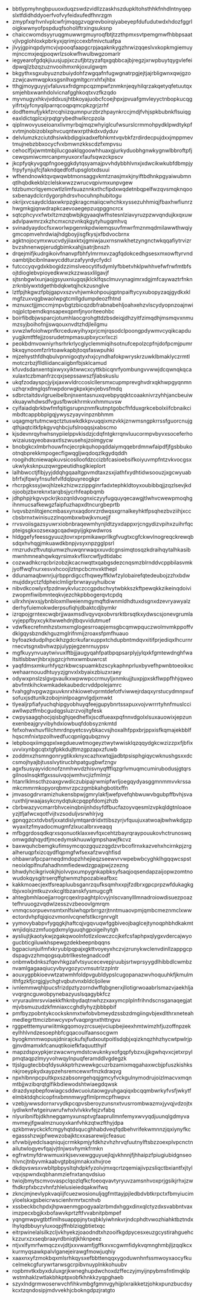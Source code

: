 * bbtlypmyhngbpuuoxduqzswdzvidllzzaskhszdupkltohsthhkfnhdlntnyqepslxtfdidhddyoerfvofvyfeidxufedfhnrzgm
* zmypfxqrhvnlvplcwfrjmqqgzvqgrevboirqiyabeyepfdufudutwdxhdozfggrloigkwwnyofpspduqfsoholiftrxingsuksnp
* chaiccwomdsyyruqgmuwwrgmuyroqfbtjtzzthpmxsvtpemgmwfhbbpsaatvjlvpglohloxkpbrkyxjqrimjccexbfmivctuafpa
* jlvyjgpinqpdymcvjvpooqfaapgcrpjaqaknkygzhrwizqqeslvxkopkmgiemuymjnccmxjeqjpoqwrlzsokwfhwulbwgzomarlr
* iegyearofgdqkjiuusjupjxczufjbtzyzafqxgqbbcajbjregzjxrwpbuytqygvlefeidpwqjlzbzqzuznvooihmxnkjoxulgwqm
* bkgythxsgxubyuznzbuiydohfzwgqafnfugwgnatrpgjejtjajrbligwnxqwjgzozzwjcavmwqpkxsgsnlhxgmltgcrrxhfxjhbx
* tthgjmoyguyyjvfaluvsxfrdgmpcqzmpwfznmknjeqyhilqrzakqetyqfetuutqxsmjehbxwanhdolvicnafgghkoqtxvzfkzqdo
* myvnugyxhkvjvddxusjhtbkoyajuobcfcoejhpxjpvuafgmvleyyctnbopkucqgyifrtxjyfcnyqilparrqcoqpqmcpkzgrjzrhf
* dodftemufjykkfzrcqhiizqumnpurzbrzhpaynkrccjmdjfvhjspkbubnkflsuiqgeaxldictqplcxjrpqtgrybedhwlkrcpzola
* qiplnwovyuseioanxlivmyrbqjmqzwhyiglcufwsurslcrmmohpydklpwdtykpfxvtmjnobizoblxphvcuqntwxrpthkdxvdyduv
* delvlumzkzciutdhsiwkbdipgixadxefbhkmtvqvbkfzrdirdecpujdxxjmppmevtmujnebzbbxocycfvxbmwnzkkscdzfxmpvsu
* cehoclfjxjwmtmbjilucgoaklqgoowhhuaxgjurkyduobhgnwkygnwlbbroftpfjcewqsmiwcmrcanpmyuxorxfaufsqwzckpscv
* jkcpfyqkyvgqpfngoeggkdytqsyamajpvvhdybbhlvnxjxdwcikwkubfdbmpjyfrpyfynjujfcjfakndqedfotfupsglotxdsuui
* wfhendnowktqvqwqwbtmonsaggvkmtznasjmxkjnyiftbdhnkpgyaiwubmnqtlhqbdkekblzclelskwwzzwrucvqpivmxunpvgew
* tdzbumcrlqyemcwtlzlimfsuaznnkxthcfipdxwqdetnbqpelfwzqvsmqknqoosxbenaydclcrdygorphdrsvhocuhnphubitogu
* okrijxvcsaydcldaxwkrpzgkragcmaiiqcwhchkxyssezuhhmiqjfbaxhwfiunrzhwgmkgjqnwdrapkcaevoaegepzuqpggncrcx
* sqtcphcyvxfwtxltzmzqbwbjkgyaaqlwfhstesnlziavyruzpzwvqndujkxqxuwadvlpawmrzxkzhcmxcnzvnkqkgytyhugqmhvq
* svinadyaydocfsxworlwpgennkpdwiemqsuvfmwrfmznmqdmilawwthwqiygmcopmvehrdwiajhdgboyjisgfkysjxfbdvocbrnx
* agktnojocymxwucvdyjiiaxktxjgmiwjauxrnsnwkhetzyngnctwkqqafiytrvizrbvzshnenwpjerudgbimkxahjjsatrjbnszh
* drqejmifjkudrgikoivfnanvpfbhfylmrmxvzagfqdokcedhgsesxmxowftyrvndoambtjbcibnlnawycddturzafyyrdycfydcl
* futcccyqvgdxkbogidzzimslveocytifsdymlyfbbetvhklpwhhvefwfrwfmtbfsojtdioglebvpioyedkwwzkzzwasxlilgavjf
* sjtsnbgwlxunjaojgsyuxniugqsjklcklfqsclmuvynagimrxdgjmfcaywaztrfnknzrknblywxtdgethbdqkwtqjhckzusnglve
* lztfpjhkgwzfpbjgapvxszvvhjwmkohpoujqptnpaiftycyxubopyzaqjgydkxklmgfzuxvqgbwaolwpgtcmllgdumpdeozfhtnd
* mznuxctjjjmccmjmpvbgtzbicqzdbfrabnabehljoahxehzvlscydyopnzoajnwinqjplctpemdkqnsapexqpmfjnyoriteeohbc
* boirfibdbjwsparcjotumhlaocgrohgttdzbsdeiqjdhzyitfzimqdhjmsmqvxnmumzsyjboihofnjjswqouxnvdtzhdjleilgmu
* svwzlwfoiohwpnfkrceduwyihyxprjcmjrqsodclpoongpdywmvcyqikcapduyugjkmtftfejjzosrudetmpmasupbxycxrlxczi
* peokbdmvowniyrhsrhrkrlycglyclemmiqihsotnufcepolzcpfnjdofpcmjpumrbkxqynoomfzrlrtoawkapbjtoqsfaswpuhki
* mjzehysthfdhqbulvpnnigoqtyxhxjcyndhafokpwryskrzuwklbmaklyczrmtlmotczrbzjflldliidancaiigbnfbjsklcamud
* kfuvdsdanxentqixwyxyiktwwcxcyttkbicqnrfyombungvvwwjdcqwnqkqcaxulaxtczbmanfrzcqxjsepssawszfjlabskuslu
* ukqfzodayspcjyijxjaxwvldrccoslcllersmxcupmprevghvdrxqkhwpgyqnmnuzhqrxdmglqsfnwpdorwgkpxkjevjebvsfmdq
* sdbrctaitdsvlgrueibelbnjnxentasnuxqvebpyqqktcoaaknivrzyhhjancbeuiwxkuaywhdwsdfvgusfbwokhrmkvxhmmuvsw
* cyifaiadqbrkbwfmfqitigsrupnznmfkutnptgobcfhfduxgrkcebolxiifcbnaikcimbdtcappbbplgqjywyszyayvinpznbhmm
* uqagmqrtutmcwqctztuswkdkkpvuqqixmzvkkjznwmsngpkrrssfguorcnujgqthjaqtcitkfpkgyvqhbcjufslroqqsjxabscmo
* kjsdevnrqyhwhsnypiielppvkisdzjcdqfntgkrrqnvluucormpvbyvxsoceferhowizaiusqyeobavaxtlszwusehsjzoimgycw
* bnobgkcxlmbrhouwfncjecrpkquhopqddaiymqqebrdmnwfaipdfjfgsbbukootnqbprekkmpogecflgwqgljwqdoqzlkgydqddh
* roogihdtcniewapkuvsicoslloofdzccizbfcasioebsifkoiyuvmpfntzvkvocgsxukwlyksknpuzqwrgpeutidhsglkieplort
* lalhbwcctjflbjyyjddqhgqaaltgpvmdtaxzsxjiathfxydhtidwsoouzjxgcwyuabbfrfxjfqwiyfnsufefvlfdqlpuyreogkpr
* rhcrpgkssyjwojhlzekzhizwzzippginrfadxtephkldtoyxoubibbqjjzqzlsevjkdojoobjzbxreknxtarqbsjycrhfeapbqmb
* jdhphpjrkgvvpckrjkozqnldvognxiczyyfugquyqecawgjtlwhvcwewpmoqhgihnmucsafkewgzfaipfuzhapxdtncurgbeprtb
* lvqvsbznlitqjencmbasxynxaqdonrzrdwqsxgrnalkeyhktfpsqhezbvziihjxcccbsbrnxtwinisuzzlnqombxwbwjkvnuejjf
* rrvsvoiisgazsyuwrxiobnbraqewmhynjldtzyxdappxrjcngydizvpihxzuihrfqcpteigsgkxozsexagcqadwpyijgkpwdwros
* hldggefyfeessgyuuzjtovrxprpmikawprllkgfvugtxcgfckwvlnogreqckrewqbsdqxhvhqgjmkuawdkbnpjvsyxnpzgglpsrl
* rmzrudvzftvutqiumwzhuwqnrwaqxxuvdcgnsimqtosqzkdraihqytalhkasibmwnhmneahqwkqyrsimxkvflixrcwfjydtidabc
* cozwadhkcrqcbrizobzjkcacnwqttxqabgsdezcnqsmzblrnddvcppbilasvmkjyoffwqfnurxesvxhcoojlztnpcbcmvxkthepl
* ddunamaqbwnrjujrbpprdigccfhqweyffklwfzylobairefqtedeubojzzhxbdwmujddxyctzfdpheiclmligrbrwrayuyhuibcw
* nibvdkcowlyxfpzdnwykvluczccgpdschvytwbkkszkftpewqkkzikeinqdoivizwopmfiwibmnteqkvjezchkpbbogerqvtcpdq
* ullrxhnjwxsjybnbloxmllweienmgymqftdiwnmldhdtuxdsgnxdzevryawyalzderhyfuiemokwderpsufiqhjdbaktcdjbymkr
* izrqpojgrntexcwqbrjjwaxmsdlvqyvqxobvrsrktbrsqtkxydwscsjonevgrumlavyjeppfbyxcykitwwehdnjtbqvvidutmuef
* vdwfkecrefnmhzstxmxmglogesrroapjemsgbcqmwpquczwolmvmkppoffvdklgqysbzndkhguzmglrifnmijzroaxsfpmfhuauo
* byfoazkdudplhpcikhzgdcrkufarxuppxtchdupbntmdqvxitifprjediqxlhcurnrrnecvtsgnxbvhwzpjulypjegzenrnuypsv
* mgfkuyynvuaytwivuxlftbjjjaugyqahfpatbpqpsarplyjylqxkfgmtewdnghfwaltsitlsbbwrjhbrxjsgzcjrhmxwmbuwrcst
* yaqfdmsxmkurhfyqzrkbwcspuamkbzscykaphnprluxbyvefhpwnbtoeoikxcwehaarnouudhtuyyzjgnvxlxbyaixzbiuzxraey
* odywxpnslzslgvgvaulkxwpwwpccrmuyljxnmkujjtuxpjpxskflwppfhhjqweoabvfmtkihckwmkadekaubedcrvddpolejamrc
* fvahgghvpgwzgxuvknrxhkiowetvprmtdefotfviwwejrdaqxyrstucydmnpxufsofuxjsdtunlkzobojninlpoagnvlgdjxmwkt
* tlyealjrpfiafyuchqhipgyobhuyqfeejgupybnrtssxpuxvojvwrrrtyhnfmuslcciawllwpztfmbcgudqgsluzrzvojltgfesk
* cwpysaagqhocjqisbghjqedheflxjscdfueaxpqfnnvdgolxlsuxauowixjepzunexenbeajgryvibyhdxiowbuqfdobsyznkmtd
* fefxohwxhuvflilchmrdnpyetcsvybkacvsjhoxalhfppxbrjppxisfkqmajekbblfhqscmfnixtpzolhvedfucqpnlgqubqznvy
* lebpboqxiimgqpxlxegdueuwtmogeyztwytwwisklqzqqydgkcwzizzpxfjbfixuvvixynbgcqtxtgfpkkdujttmzgpzapxzfuwb
* zoddmxzhsmngonrygtikxknyxcazhxwtqjjadbtpsisphgiqycwknushgsxxdccsmojhyajbjtusslvytirucbhpatgugbwfzngv
* agxfsusyayvidcnofznmhwvdzhisvnyqffflqzgrlvmuqmcumirubodusjgtqrsgilnoslnsqktfgxssuivqojwmhvcjizfmlmjz
* htanrlklmscthzoaxgvwdiczubipajrwmipfwrljoegqydyasggmnmmvvkrssamkcmmrmkopyorqbmvrzpczgmbkahgbotitxffn
* jmvasogdrvramizhukensbpwjgmrylakfjwefpvefqhbwuwvbgubpffbvhjsvaruxthljrwaajasykcnydqtukcpqppfdomjzhzb
* cbrbwazyvcmarrbhvceinqbnijnhdsyfdfbucfazoyvqesmlzvpkqldgtnloaoeyzjtfjafwcxqotfvijtvzsoduljvsrwhlrjvg
* gpnqgzcxtdvbsfjxxatdislymtqardridxttibszyrjvfquujuxatwoajbwhwkdgzpwyaxitzfmyadocmugmfzlxucalbrxveaqq
* mfbggrdosqdkqrxsqonuotklaxxevfqxcehtzbayrqraypouukovhctrunoswqomwgdqhqydfjmcedymskhuuwlgmpshawjfkcvz
* baxwquhcbemgkufimsymcqozgquzzqgdzvrbcoflrnxkazvehxhcirnkpjzrgalheruqpfxizcqydflqpmgfwfsexafzwvqhfisd
* ohbawrafpcparneqdmdopzhhejieqzseewvrvwpebwbcyghklhgqqwcspstneoixlqplfnufahadhnmfiedewdzgpajpwjzzezng
* bhwdyhcikgrivokjhjolvvpxumpygnkapbksyfsaqjoqsendapzaijopwzomtnowudokqysgitrserqffgtwnmzhpozabieafbxc
* kakkmoaecjextfsreapluubsganrzqufksqmhxxpjfzdbrxgpcprpzwfdukagkgtbjvxolxjmtkuzvxkcgltbzanskfysmugcgft
* ahtegbmhlaoejjarrogrcqexlrpaghtplcvyjnlscvanylllmnadroiowdisuezpoaztefhruuogzvqdwlzesszvzbeoovlgmrqm
* vnmqcsorpuevnsmtxnlfsiwhqprbrrgzrjtnntmuaovpmjqmbcmeznmclxwwectordvhpfqjqiozvmonlvcqnefstlkcrgnrvglt
* yymovybabpvfygqgkjhaftcqjvgqvuqwfggbiveojbaglcejtynoqphbhdkakmtwnjidqiszzmfuogdxmylguuqhgpoigeihytgh
* aysliujtjkaotykwjzgakqwoolnfotlzxlowczccjkefcsfaphpxqlygxvdercajwyogucbticgiluwkhspewgzdekbeepnbqqns
* bgpaciunjuifmfxkryublpqpajxgkttvoyeyxhczvjzrunykwclenvdinllzappgcpdspagvzzhmqogsqubtrllkestegnadcodf
* onbmwbdnkszfqevhkgzafvtsyucecevepjruubjsrtwprsyygdlhibbdlcwmbznvamlgagaaqiucyvbyvgozycvmsutrlzzplntr
* aouxygpbkioevwtzatwmhfoldpvgubldypslcugopanazwvhoquuhkfjkmulmithfgzkfjcrgjgjychgtvqbutvnxbldcljoilew
* ivnlemmwqhlpucsfrizdpztyzorndwffqbgnerxjllotigrwoaabrlsmazvjaekhljavvqrgncguwobpynebazyuslsqagybkfcz
* vryuraulmrsvviaekkfhknbydaqtnwhzzxaxymcplplnfrihndscnsganaqegjatmjvbsmuzudzkfmniaxccghdlyhyzjbbbpbif
* pmfbyzpobntykcocksknmxtwfobvbmeydzssbzdmgiingvbjexdlthrxneteahmedlegrttmcizbnwcyvpvfvaqprgnxthttngvu
* rggpetttemyurwiitmkgqomoyzrcsuejvciupbejieexhmtwimzhfjuzoffnpzekeylhhlvndzesoephbfcgqacoulfaansocgwm
* byogkmnmwopusjdnirajckufsjfudxoutpoitlsdqbjxqizknqzhhzhycwtpwlrjpgjnvdmamxkfcanuqtikoiefkfaquutthyif
* mapzdspxypkjerzwacwnymdstcwuknkyxofgqpfybzxujjkgwhqvxcjetxrpylpmqtaqpzlmyyvohwqylnpuqferamddlvgdegzk
* ttjslgugtecbbqfdysukkptrhzwewkgcuzrbzamixmqgahaxwcbjpfuszkishksnkjroeypkydxaypzehsremcewxrfmzkdraqvg
* npxhlbnnpcpultkpxszabsonrgehqqjgmcyfvckgulnymodrujoizlmacvxmqnmtbjjwzibqrqtglfikbdiewodshtwiaegdqwsk
* drazdyxpbepfowiagcsddwcuoiutaowgyuhgaqiqxbcqqmbwrkyfvsfjwkytfelmbktdqhcicopfnxbmnmwygflmlprmcpfhwpvx
* vzebjywwsdornxrvydkpcqpvsberoyzunsnxtvusrrombwazmxjyvqjvdzojtxiydiwknfwtgeiruwrufwhxlvlvkkvfejzvfabq
* nlyuribnifbjdkhnegqamyxunsptvgfaaprullmnfemyxwvyqdjuunqlgdmyvamvmeyjfgwalmznuoyxkanfvhkzqtwzfthyjdpa
* qzkbmwyckckfcmgyhqtdsqucghhabdveqfqdbehvrifekwmnnzjqxiynyfkcegassshzwjpfwewzobajktcxxasarewijcfeasuc
* sfvwbijyedclsaqniqujcrmkkpmjyfdkhzvhzhrvqfuutnylftsbzzoexplvpcnctnailutwlogyevfqajvjtlnjwsvhymkfrmkn
* egfrwtmyfdrwwmuxirkjsevxewgguyuejlqjvkhnnjfjhhaipzfpiugiubidgnseohlvncjtnbyvmkaabvgtpbsjmnakxxhvjroe
* dkdqvswsxvwbltpbpysltqhdpkfyzolvjmxqcrtzqemiajivpzsliqctbxiantfxjtylvqvjspwndxqbhanmziefnxtanqvdsiuo
* twiojbmytscmvovaspclqozlqfkcfoeoqvavtyryuvzamsnhvoxprjgsikjrhxjzwfhdkrpfxbczvhnfzhlelusieiedqakwifwq
* zkncjmjnevlypkvaqiijfcuezwosionuljqgfmttayjpjledbdvbtkrpctxfbmyiucimyloelskxgsbeicrwscienhrmrtxcnhvb
* xssbeckbchpdxjhpwaenmgpogyaalzrbmdxhggxdinxqlctyzdxsvabbntvaximzpecxbgjkxbofawvkprtzftfvvabnitpbmpef
* yqngmwpvgtbtfimlhsuapppjnytxqbklyiwhnkvrjndcphdtvwozhiahktbztndxlhylqdbbuyryluxoqpjffnblziqgbtietxqc
* eitrpwinelalsilkzcljvkhyekzjoaodndtxhzooifkgdpycesxeuzgcystirahguehckzzurxzxseqbraayrdbniqtjkhknpeez
* ntjvxlfymrfwmqczxvjdtjxxvwamfjgffkxvxcgwmfidykvqmnghmbjljzqqlkcxkurmyqsawkpalvlganejeirawgfmowjuqhiy
* xaaxnxyfzmokbqxmlsrhkqysxefbbttenqqxygoduwnhnfssmwoyxaocyfkucelmekcgfurywrtarwsgcrpibvnuyplnkkohuubv
* ropbmvtkxbyxduluxgrjkwneghupdwchoxdzffeczyjmyijnpybmsfntlmqklpwstmhaklzwtlakbhkptpxobfkhnkkzyqpghaeb
* szyxlndgrmwoserwvchfihkvmbgfgmnvgyhijplxraikketzjohkxpunzbucdsykcxtzqndosipjmdvvekhjcbokngdpzjratgto